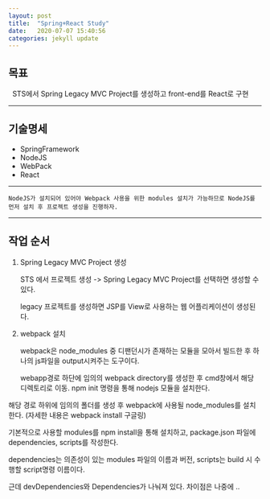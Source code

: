 ```yaml
---
layout: post
title:  "Spring+React Study"
date:   2020-07-07 15:40:56
categories: jekyll update
---
```


## 목표

&nbsp;&nbsp;STS에서 Spring Legacy MVC Project를 생성하고 front-end를 React로 구현

***

## 기술명세 
 * SpringFramework
 * NodeJS
 * WebPack
 * React
    
***
`
NodeJS가 설치되어 있어야 Webpack 사용을 위한 modules 설치가 가능하므로 NodeJS를 먼저 설치 후 프로젝트 생성을 진행하자.
`

***

## 작업 순서

1. Spring Legacy MVC Project 생성

    STS 에서 프로젝트 생성 -> Spring Legacy MVC Project를 선택하면 생성할 수 있다.

    legacy 프로젝트를 생성하면 JSP를 View로 사용하는 웹 어플리케이션이 생성된다. 

2. webpack 설치

    webpack은 node_modules 중 디팬던시가 존재하는 모듈을 모아서 빌드한 후 하나의 js파일을 output시켜주는 도구이다.

    webapp경로 하단에 임의의 webpack directory를 생성한 후 cmd창에서 해당 디렉토리로 이동. npm init 명령을 통해 nodejs 모듈을 설치한다.



해당 경로 하위에 임의의 폴더를 생성 후 webpack에 사용될 node_modules를 설치한다. (자세한 내용은 webpack install  구글링)

기본적으로 사용할 modules를 npm install을 통해 설치하고, package.json 파일에 dependencies, scripts를 작성한다.

dependencies는 의존성이 있는 modules 파일의 이름과 버전,
scripts는 build 시 수행할 script명령 이름이다.

근데 devDependencies와 Dependencies가 나눠져 있다. 차이점은 나중에 ..
